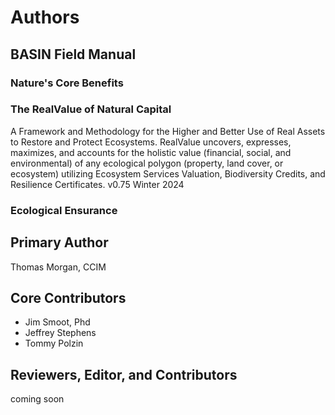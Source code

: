 # Authors

## BASIN Field Manual

### Nature's Core Benefits

### The RealValue of Natural Capital

A Framework and Methodology for the Higher and Better Use of Real Assets to Restore and Protect Ecosystems. RealValue uncovers, expresses, maximizes, and accounts for the holistic value (financial, social, and environmental) of any ecological polygon (property, land cover, or ecosystem) utilizing Ecosystem Services Valuation, Biodiversity Credits, and Resilience Certificates. v0.75 Winter 2024

### Ecological Ensurance

## Primary Author

Thomas Morgan, CCIM

## Core Contributors

* Jim Smoot, Phd
* Jeffrey Stephens
* Tommy Polzin

## Reviewers, Editor, and Contributors

coming soon
